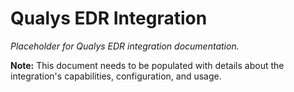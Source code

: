 # Qualys EDR Integration

*Placeholder for Qualys EDR integration documentation.*

**Note:** This document needs to be populated with details about the integration's capabilities, configuration, and usage.

